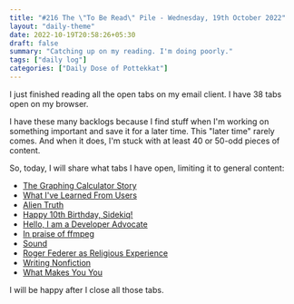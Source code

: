 ```yaml
---
title: "#216 The \"To Be Read\" Pile - Wednesday, 19th October 2022"
layout: "daily-theme"
date: 2022-10-19T20:58:26+05:30
draft: false
summary: "Catching up on my reading. I'm doing poorly."
tags: ["daily log"]
categories: ["Daily Dose of Pottekkat"]
---
```


I just finished reading all the open tabs on my email client. I have 38 tabs open on my browser.

I have these many backlogs because I find stuff when I'm working on something important and save it for a later time. This "later time" rarely comes. And when it does, I'm stuck with at least 40 or 50-odd pieces of content.

So, today, I will share what tabs I have open, limiting it to general content:

* [The Graphing Calculator Story](https://www.pacifict.com/Story/)
* [What I've Learned From Users](http://www.paulgraham.com/users.html)
* [Alien Truth](http://www.paulgraham.com/alien.html)
* [Happy 10th Birthday, Sidekiq!](https://www.mikeperham.com/2022/01/17/happy-10th-birthday-sidekiq/)
* [Hello, I am a Developer Advocate](https://medium.com/@joelmarcey/hello-i-am-a-developer-advocate-ff7db13058c7)
* [In praise of ffmpeg](https://drewdevault.com/2022/10/12/In-praise-of-ffmpeg.html)
* [Sound](https://ciechanow.ski/sound/)
* [Roger Federer as Religious Experience](https://www.nytimes.com/2006/08/20/sports/playmagazine/20federer.html)
* [Writing Nonfiction](https://www.brainspodcast.com/episode/writing-nonfiction)
* [What Makes You You](https://waitbutwhy.com/2014/12/what-makes-you-you.html?utm_source=Main+List&utm_campaign=07785e1d03-AUTO_ARCHIVE-08&utm_medium=email&utm_term=0_5b568bad0b-07785e1d03-55523149&mc_cid=07785e1d03)

I will be happy after I close all those tabs.
